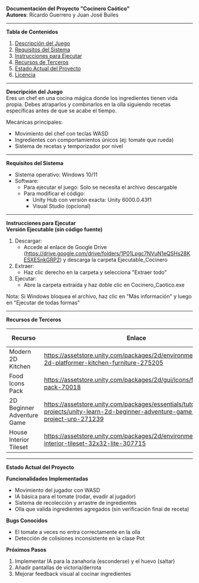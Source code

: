 **Documentación del Proyecto "Cocinero Caótico"**  
**Autores**: Ricardo Guerrero y Juan José Builes  

---

**Tabla de Contenidos**  
1. [Descripción del Juego](#descripción-del-juego)  
2. [Requisitos del Sistema](#requisitos-del-sistema)  
3. [Instrucciones para Ejecutar](#instrucciones-para-ejecutar)  
4. [Recursos de Terceros](#recursos-de-terceros)  
5. [Estado Actual del Proyecto](#estado-actual-del-proyecto)  
6. [Licencia](#licencia)  

---

**Descripción del Juego**  
Eres un chef en una cocina mágica donde los ingredientes tienen vida propia. Debes atraparlos y combinarlos en la olla siguiendo recetas específicas antes de que se acabe el tiempo.  

Mecánicas principales:  
- Movimiento del chef con teclas WASD  
- Ingredientes con comportamientos únicos (ej: tomate que rueda)  
- Sistema de recetas y temporizador por nivel  

---

**Requisitos del Sistema**  
- Sistema operativo: Windows 10/11  
- Software:  
  - Para ejecutar el juego: Solo se necesita el archivo descargable  
  - Para modificar el código:  
    - Unity Hub con versión exacta: Unity 6000.0.43f1  
    - Visual Studio (opcional)  

---

**Instrucciones para Ejecutar**  
**Versión Ejecutable (sin código fuente)**  
1. Descargar:  
   - Accede al enlace de Google Drive (https://drive.google.com/drive/folders/1P01Lpgc7NVuN1eQSHs28KESXESnkGRP2) y descarga la carpeta Ejecutable_Cocinero  
2. Extraer:  
   - Haz clic derecho en la carpeta y selecciona "Extraer todo"  
3. Ejecutar:  
   - Abre la carpeta extraída y haz doble clic en Cocinero_Caotico.exe  

Nota: Si Windows bloquea el archivo, haz clic en "Más información" y luego en "Ejecutar de todas formas"  

---

**Recursos de Terceros**  

| Recurso               | Enlace | Licencia | Uso en el Proyecto |  
|-----------------------|--------|----------|--------------------|  
| Modern 2D Kitchen | https://assetstore.unity.com/packages/2d/environments/modern-2d-platformer-kitchen-furniture-275205 | Unity EULA | Escenario principal |  
| Food Icons Pack | https://assetstore.unity.com/packages/2d/gui/icons/food-icons-pack-70018 | Unity EULA | Iconos de ingredientes |  
| 2D Beginner Adventure Game | https://assetstore.unity.com/packages/essentials/tutorial-projects/unity-learn-2d-beginner-adventure-game-complete-project-urp-271239 | CC-BY 4.0 | Mecánicas base |  
| House Interior Tileset | https://assetstore.unity.com/packages/2d/environments/house-interior-tileset-32x32-lite-307715 | Unity EULA | Decoración adicional |  

---

**Estado Actual del Proyecto**  

**Funcionalidades Implementadas**  
- Movimiento del jugador con WASD  
- IA básica para el tomate (rodar, evadir al jugador)  
- Sistema de recolección y arrastre de ingredientes  
- Olla que valida ingredientes agregados (sin verificación final de receta)  

**Bugs Conocidos**  
- El tomate a veces no entra correctamente en la olla  
- Detección de colisiones inconsistente en la clase Pot  

**Próximos Pasos**  
1. Implementar IA para la zanahoria (esconderse) y el huevo (saltar)  
2. Añadir pantallas de victoria/derrota  
3. Mejorar feedback visual al cocinar ingredientes  

